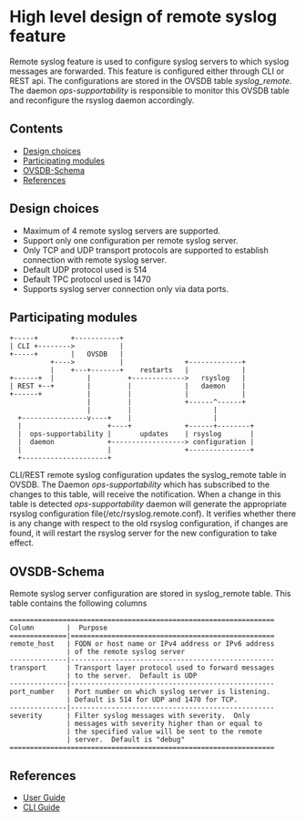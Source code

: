 # High level design of remote syslog feature
Remote syslog feature is used to configure syslog servers to which syslog messages are forwarded.  This feature is configured either through CLI or REST api.  The configurations are stored in the OVSDB table *syslog_remote*.   The daemon *ops-supportability* is responsible to monitor this OVSDB table and reconfigure the rsyslog daemon accordingly.

## Contents

- [Design choices](#design-choices)
- [Participating modules](#participating-modules)
- [OVSDB-Schema](#ovsdb-schema)
- [References](#references)

## Design choices
* Maximum of 4 remote syslog servers are supported.
* Support only one configuration per remote syslog server.
* Only TCP and UDP transport protocols are supported to establish connection with remote syslog server.
* Default UDP protocol used is 514
* Default TPC protocol used is 1470
* Supports syslog server connection only via data ports.

## Participating modules

``` ditaa
+-----+        +-----------+
| CLI +-------->           |
+-----+        |   OVSDB   |
          +---->           |               +-------------+
          |    +---+-------+    restarts   |             |
+------+  |        |         +------------->   rsyslog   |
| REST +--+        |         |             |   daemon    |
+------+           |         |             |             |
                   |         |             +------^------+
                   |         |                    |
  +----------------v----+    |                    |
  |                     +----+             +------+--------+
  |  ops-supportability |       updates    | rsyslog       |
  |  daemon             +------------------> configuration |
  |                     |                  +---------------+
  +---------------------+
```

CLI/REST remote syslog configuration updates the syslog_remote table in OVSDB.  The Daemon *ops-supportability* which has subscribed to the changes to this table, will receive the notification.  When a change in this table is detected *ops-supportability* daemon will generate the appropriate rsyslog configuration file(/etc/rsyslog.remote.conf).  It verifies whether there is any change with respect to the old rsyslog configuration, if changes are found, it will restart the rsyslog server for the new configuration to take effect.

## OVSDB-Schema
Remote syslog server configuration are stored in syslog_remote table.  This table contains the following columns
```ditaa
=================================================================
Column        |  Purpose
==============|==================================================
remote_host   | FQDN or host name or IPv4 address or IPv6 address
              | of the remote syslog server
--------------|--------------------------------------------------
transport     | Transport layer protocol used to forward messages
              | to the server.  Default is UDP
--------------|--------------------------------------------------
port_number   | Port number on which syslog server is listening.
              | Default is 514 for UDP and 1470 for TCP.
--------------|--------------------------------------------------
severity      | Filter syslog messages with severity.  Only
              | messages with severity higher than or equal to
              | the specified value will be sent to the remote
              | server.  Default is "debug"
=================================================================
```


## References

* [User Guide](documents/user/syslog_remote_user_guide)
* [CLI Guide](documents/user/syslog_remote_cli)

